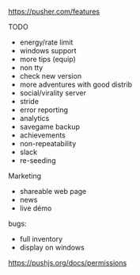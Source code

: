 https://pusher.com/features

TODO
- energy/rate limit
- windows support
- more tips (equip)
- non tty
- check new version
- more adventures with good distrib
- social/virality server
- stride
- error reporting
- analytics
- savegame backup
- achievements
- non-repeatability
- slack
- re-seeding

Marketing
- shareable web page
- news
- live démo

bugs:
- full inventory
- display on windows


https://pushjs.org/docs/permissions
